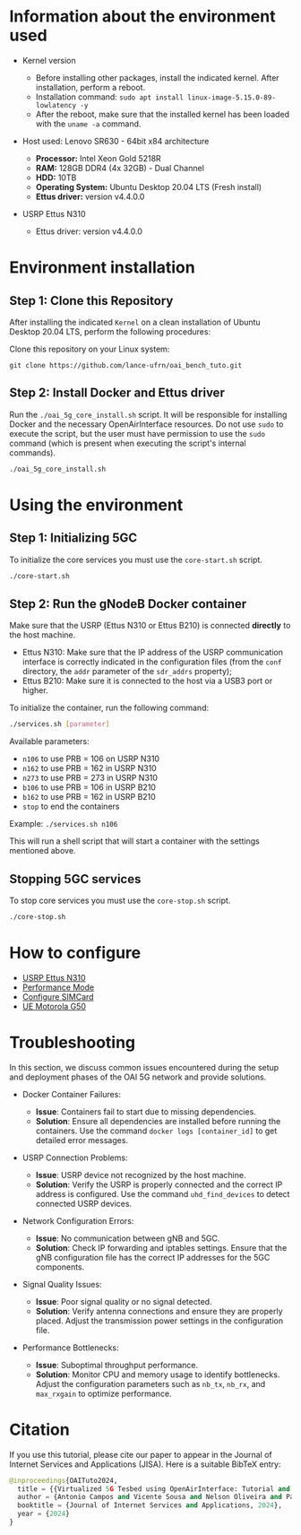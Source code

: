 # Information about the environment used

* Kernel version
  * Before installing other packages, install the indicated kernel. After installation, perform a reboot.
  * Installation command: `sudo apt install linux-image-5.15.0-89-lowlatency -y`
  * After the reboot, make sure that the installed kernel has been loaded with the `uname -a` command.

* Host used: Lenovo SR630 - 64bit x84 architecture
  * **Processor:** Intel Xeon Gold 5218R
  * **RAM:** 128GB DDR4 (4x 32GB) - Dual Channel
  * **HDD:** 10TB
  * **Operating System:** Ubuntu Desktop 20.04 LTS (Fresh install)
  * **Ettus driver:** version v4.4.0.0

* USRP Ettus N310
  * Ettus driver: version v4.4.0.0

# Environment installation
## Step 1: Clone this Repository
After installing the indicated `Kernel` on a clean installation of Ubuntu Desktop 20.04 LTS, perform the following procedures:

Clone this repository on your Linux system:
```
git clone https://github.com/lance-ufrn/oai_bench_tuto.git
```

## Step 2: Install Docker and Ettus driver
Run the `./oai_5g_core_install.sh` script. It will be responsible for installing Docker and the necessary OpenAirInterface resources. Do not use `sudo` to execute the script, but the user must have permission to use the `sudo` command (which is present when executing the script's internal commands).

```bash
./oai_5g_core_install.sh
```


# Using the environment
## Step 1: Initializing 5GC
To initialize the core services you must use the `core-start.sh` script.

```bash
./core-start.sh
```

## Step 2: Run the gNodeB Docker container
Make sure that the USRP (Ettus N310 or Ettus B210) is connected **directly** to the host machine.
* Ettus N310: Make sure that the IP address of the USRP communication interface is correctly indicated in the configuration files (from the `conf` directory, the `addr` parameter of the `sdr_addrs` property);
* Ettus B210: Make sure it is connected to the host via a USB3 port or higher.

To initialize the container, run the following command:
```bash
./services.sh [parameter]
```

Available parameters:
- `n106` to use PRB = 106 on USRP N310
- `n162` to use PRB = 162 in USRP N310
- `n273` to use PRB = 273 in USRP N310
- `b106` to use PRB = 106 in USRP B210
- `b162` to use PRB = 162 in USRP B210
- `stop` to end the containers

Example: `./services.sh n106`

This will run a shell script that will start a container with the settings mentioned above.


## Stopping 5GC services
To stop core services you must use the `core-stop.sh` script.

```bash
./core-stop.sh
```

# How to configure
* [USRP Ettus N310](docs/conf-n310/README-usrp-n310.md)
* [Performance Mode](docs/conf-performance/README.md)
* [Configure SIMCard](docs/conf-simcard/README.md)
* [UE Motorola G50](docs/conf-Motorola-G50/README.md)

# Troubleshooting

In this section, we discuss common issues encountered during the setup and deployment phases of the OAI 5G network and provide solutions. 

* Docker Container Failures:
   - **Issue**: Containers fail to start due to missing dependencies.
   - **Solution**: Ensure all dependencies are installed before running the containers. Use the command `docker logs [container_id]` to get detailed error messages. 

* USRP Connection Problems:
   - **Issue**: USRP device not recognized by the host machine.
   - **Solution**: Verify the USRP is properly connected and the correct IP address is configured. Use the command `uhd_find_devices` to detect connected USRP devices.

* Network Configuration Errors:
   - **Issue**: No communication between gNB and 5GC.
   - **Solution**: Check IP forwarding and iptables settings. Ensure that the gNB configuration file has the correct IP addresses for the 5GC components.

* Signal Quality Issues:
   - **Issue**: Poor signal quality or no signal detected.
   - **Solution**: Verify antenna connections and ensure they are properly placed. Adjust the transmission power settings in the configuration file.
    
* Performance Bottlenecks:
   - **Issue**: Suboptimal throughput performance.
   - **Solution**: Monitor CPU and memory usage to identify bottlenecks. Adjust the configuration parameters such as `nb_tx`, `nb_rx`, and `max_rxgain` to optimize performance.
 
# Citation
If you use this tutorial, please cite our paper to appear in the Journal of Internet Services and Applications (JISA). Here is a suitable BibTeX entry:

```python
@inproceedings{OAITuto2024,
  title = {{Virtualized 5G Tesbed using OpenAirInterface: Tutorial and Benchmarking Tests}},
  author = {Antonio Campos and Vicente Sousa and Nelson Oliveira and Paulo Eduardo and Paulo Filho and Matheus Dória and Carlos Lima and João Guilherme and Daniel Luna and Iago Rego and Marcelo Fernandes and Augusto Neto},
  booktitle = {Journal of Internet Services and Applications, 2024},
  year = {2024}
}
```

